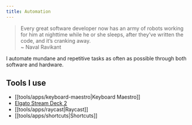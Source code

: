```yaml
---
title: Automation
---
```


> Every great software developer now has an army of robots working for him at nighttime while he or she sleeps, after they’ve written the code, and it’s cranking away.  
> ~ Naval Ravikant

I automate mundane and repetitive tasks as often as possible through both software and hardware.

## Tools I use

- [[tools/apps/keyboard-maestro|Keyboard Maestro]]
- [Elgato Stream Deck 2](/tools/hardware/index.md#Workstation)
- [[tools/apps/raycast|Raycast]]
- [[tools/apps/shortcuts|Shortcuts]]
